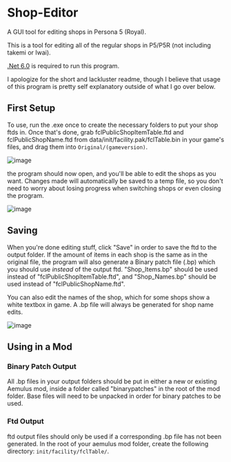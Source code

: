 # Shop-Editor
A GUI tool for editing shops in Persona 5 (Royal).

This is a tool for editing all of the regular shops in P5/P5R (not including takemi or Iwai).

[.Net 6.0](https://dotnet.microsoft.com/en-us/download/dotnet/6.0) is required to run this program.

I apologize for the short and lackluster readme, though I believe that usage of this program is pretty self explanatory outside of what I go over below.
## First Setup
To use, run the .exe once to create the necessary folders to put your shop ftds in. Once that's done, grab fclPublicShopItemTable.ftd and fclPublicShopName.ftd from data/init/facility.pak/fclTable.bin in your game's files, and drag them into ```Original/(gameversion)```.

![image](https://user-images.githubusercontent.com/89033534/177061986-92a73779-747e-4c17-b0cb-6113812ca273.png)

the program should now open, and you'll be able to edit the shops as you want. Changes made will automatically be saved to a temp file, so you don't need to worry about losing progress when switching shops or even closing the program.

![image](https://user-images.githubusercontent.com/89033534/177225170-04129987-797b-4c2a-8a78-8f0b013fd1f3.png)

## Saving
When you're done editing stuff, click "Save" in order to save the ftd to the output folder. If the amount of items in each shop is the same as in the original file, the program will also generate a Binary patch file (.bp) which you should use *instead* of the output ftd. "Shop_Items.bp" should be used instead of "fclPublicShopItemTable.ftd", and "Shop_Names.bp" should be used instead of "fclPublicShopName.ftd".

You can also edit the names of the shop, which for some shops show a white textbox in game. A .bp file will always be generated for shop name edits.

![image](https://user-images.githubusercontent.com/89033534/177062306-634e2bf2-f589-47db-a52b-98e8b4a3966c.png)

## Using in a Mod
### Binary Patch Output
All .bp files in your output folders should be put in either a new or existing Aemulus mod, inside a folder called "binarypatches" in the root of the mod folder. Base files will need to be unpacked in order for binary patches to be used.

### Ftd Output
ftd output files should only be used if a corresponding .bp file has not been generated. In the root of your aemulus mod folder, create the following directory: ```init/facility/fclTable/```.
